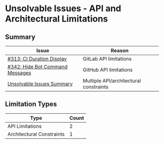 # Unsolvable Issues - API and Architectural Limitations

## Summary

| Issue | Reason |
|-------|--------|
| [#313: CI Duration Display](issue-313-checks-tab-should-list-duration-of-the-preparing-the-custom-executor-or-executing-step_script-stage-of-the-job-script-step-when-the-job-times-out.md) | GitLab API limitations |
| [#342: Hide Bot Command Messages](issue-342-wish-hide-messages-that-are-just-orders-to-the-bot.md) | GitHub API limitations |
| [Unsolvable Issues Summary](unsolvable-issues.md) | Multiple API/architectural constraints |

## Limitation Types

| Type | Count |
|------|-------|
| API Limitations | 2 |
| Architectural Constraints | 1 |